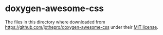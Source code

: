 # doxygen-awesome-css

The files in this directory where downloaded from
https://github.com/jothepro/doxygen-awesome-css
under their
[MIT license](https://github.com/jothepro/doxygen-awesome-css/blob/main/LICENSE).
